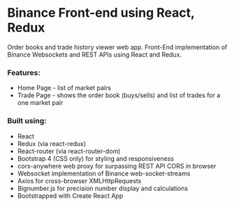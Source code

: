 # Binance Front-end using React, Redux 

Order books and trade history viewer web app. Front-End implementation of Binance Websockets and REST APIs using React and Redux. 

### Features:

* Home Page - list of market pairs
* Trade Page - shows the order book (buys/sells) and list of trades for a one market pair

### Built using:

* React
* Redux (via react-redux)
* React-router (via react-router-dom)
* Bootstrap 4 (CSS only) for styling and responsiveness
* cors-anywhere web proxy for surpassing REST API CORS in browser
* Websocket implementation of Binance web-socket-streams 
* Axios for cross-browser XMLHttpRequests
* Bignumber.js for precision number display and calculations
* Bootstrapped with Create React App